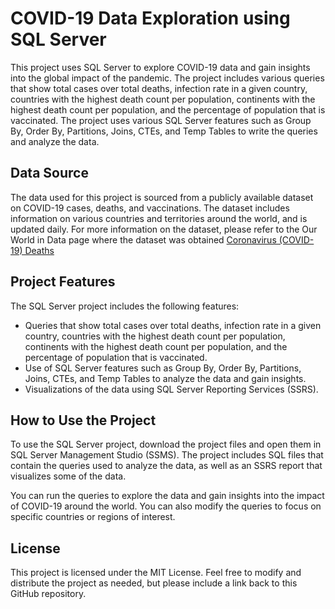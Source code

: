 # COVID-19 Data Exploration using SQL Server

This project uses SQL Server to explore COVID-19 data and gain insights into the global impact of the pandemic. The project includes various queries that show total cases over total deaths, infection rate in a given country, countries with the highest death count per population, continents with the highest death count per population, and the percentage of population that is vaccinated. The project uses various SQL Server features such as Group By, Order By, Partitions, Joins, CTEs, and Temp Tables to write the queries and analyze the data.

## Data Source

The data used for this project is sourced from a publicly available dataset on COVID-19 cases, deaths, and vaccinations. The dataset includes information on various countries and territories around the world, and is updated daily. For more information on the dataset, please refer to the Our World in Data page where the dataset was obtained [Coronavirus (COVID-19) Deaths](https://ourworldindata.org/covid-deaths)

## Project Features

The SQL Server project includes the following features:

- Queries that show total cases over total deaths, infection rate in a given country, countries with the highest death count per population, continents with the highest death count per population, and the percentage of population that is vaccinated.
- Use of SQL Server features such as Group By, Order By, Partitions, Joins, CTEs, and Temp Tables to analyze the data and gain insights.
- Visualizations of the data using SQL Server Reporting Services (SSRS).

## How to Use the Project

To use the SQL Server project, download the project files and open them in SQL Server Management Studio (SSMS). The project includes SQL files that contain the queries used to analyze the data, as well as an SSRS report that visualizes some of the data. 

You can run the queries to explore the data and gain insights into the impact of COVID-19 around the world. You can also modify the queries to focus on specific countries or regions of interest.

## License

This project is licensed under the MIT License. Feel free to modify and distribute the project as needed, but please include a link back to this GitHub repository.
